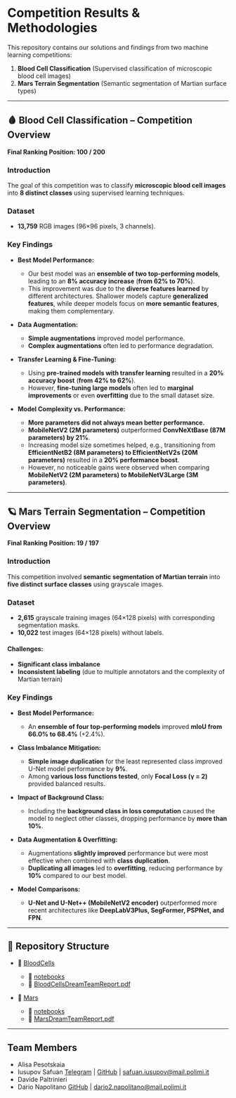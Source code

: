 # Competition Results & Methodologies  

This repository contains our solutions and findings from two machine learning competitions:  
1. **Blood Cell Classification** (Supervised classification of microscopic blood cell images)  
2. **Mars Terrain Segmentation** (Semantic segmentation of Martian surface types)  

---  

## 🩸 Blood Cell Classification – Competition Overview  
**Final Ranking Position: 100 / 200**  

### Introduction  
The goal of this competition was to classify **microscopic blood cell images** into **8 distinct classes** using supervised learning techniques.  

### Dataset  
- **13,759** RGB images (96×96 pixels, 3 channels).  

### Key Findings  

- **Best Model Performance:**  
  - Our best model was an **ensemble of two top-performing models**, leading to an **8% accuracy increase** (**from 62% to 70%**).  
  - This improvement was due to the **diverse features learned** by different architectures. Shallower models capture **generalized features**, while deeper models focus on **more semantic features**, making them complementary.  

- **Data Augmentation:**  
  - **Simple augmentations** improved model performance.  
  - **Complex augmentations** often led to performance degradation.  

- **Transfer Learning & Fine-Tuning:**  
  - Using **pre-trained models with transfer learning** resulted in a **20% accuracy boost** (**from 42% to 62%**).  
  - However, **fine-tuning large models** often led to **marginal improvements** or even **overfitting** due to the small dataset size.  

- **Model Complexity vs. Performance:**  
  - **More parameters did not always mean better performance.**  
  - **MobileNetV2 (2M parameters)** outperformed **ConvNeXtBase (87M parameters) by 21%**.  
  - Increasing model size sometimes helped, e.g., transitioning from **EfficientNetB2 (8M parameters) to EfficientNetV2s (20M parameters)** resulted in a **20% performance boost**.  
  - However, no noticeable gains were observed when comparing **MobileNetV2 (2M parameters) to MobileNetV3Large (3M parameters)**.  

---

## 🪐 Mars Terrain Segmentation – Competition Overview  
**Final Ranking Position: 19 / 197**  

### Introduction  
This competition involved **semantic segmentation of Martian terrain** into **five distinct surface classes** using grayscale images.  

### Dataset  
- **2,615** grayscale training images (64×128 pixels) with corresponding segmentation masks.  
- **10,022** test images (64×128 pixels) without labels.  

#### Challenges:  
- **Significant class imbalance**  
- **Inconsistent labeling** (due to multiple annotators and the complexity of Martian terrain)  

### Key Findings  

- **Best Model Performance:**  
  - An **ensemble of four top-performing models** improved **mIoU from 66.0% to 68.4%** (+2.4%).  

- **Class Imbalance Mitigation:**  
  - **Simple image duplication** for the least represented class improved U-Net model performance by **9%**.  
  - Among **various loss functions tested**, only **Focal Loss (γ = 2)** provided balanced results.  

- **Impact of Background Class:**  
  - Including the **background class in loss computation** caused the model to neglect other classes, dropping performance by **more than 10%**.  

- **Data Augmentation & Overfitting:**  
  - Augmentations **slightly improved** performance but were most effective when combined with **class duplication**.  
  - **Duplicating all images** led to **overfitting**, reducing performance by **10%** compared to our best model.  

- **Model Comparisons:**  
  - **U-Net and U-Net++ (MobileNetV2 encoder)** outperformed more recent architectures like **DeepLabV3Plus, SegFormer, PSPNet, and FPN**.  

---

## 📂 Repository Structure  

- 📂 [BloodCells](BloodCells/)  
  - 📂 [notebooks](BloodCells/notebooks/)  
  - 📄 [BloodCellsDreamTeamReport.pdf](BloodCells/BloodCellsDreamTeamReport.pdf)  

- 📂 [Mars](Mars/)  
  - 📂 [notebooks](Mars/notebooks/)  
  - 📄 [MarsDreamTeamReport.pdf](Mars/MarsDreamTeamReport.pdf)  

---

## Team Members

* Alisa Pesotskaia
* Iusupov Safuan [Telegram](https://t.me/IusupovSafuan) | [GitHub](https://github.com/SAFUANlip) | safuan.iusupov@mail.polimi.it
* Davide Paltrinieri
* Dario Napolitano [GitHub](https://github.com/Darionapo2) | dario2.napolitano@mail.polimi.it
